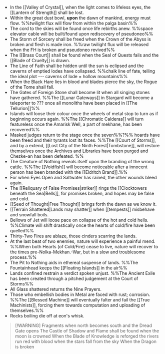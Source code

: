 - In the [[Valley of Crystal]], when the light comes to lifeless eyes, the [[Lantern of Strength]] shall be lost.
- Within the great dust bowl, **upon** the dawn of mankind, energy must flow. 
	%%twilight flux will flow from within the palga basin%%
- The cord to the skies will be found once life rebirths anew.
	%%space elevator cable will be built/found upon rediscovery of pseudoneo%%
- The Storm of Sorcery shall be freed when the Crown of the Abyss is broken and flesh is made iron.
	%%raw twilight flux will be released when the FH is broken and pseudoneo revived%%
- The [[Brass Court]] shall be found when the Seal of Quests fails and the [[Blade of Cruelty]] is drawn.
- The Line of Faith shall be hidden until the sun is eclipsed and the caverns of emptied lodes have collapsed.
	%%chalk line of fate, telling the ideal plot --- caverns of lode = hollow mountains%%
- When the Black Hare lies in blood and blades pierce the sky, the Rogue of the Tome shall fall.
- The Gates of Foreign Stone shall become lit when all singing stones have gathered. 
	%%The [[Lunar Gateways]] in Stargard will become a teleporter to ??? once all monoliths have been placed in [[The Tellurion]]%%
- Islands will loose their colour once the wheels of metal stop to turn as if beginning occurs again. 
	%%The [[Chromatic Calderas]] will turn featureless once the Amarisk Well, a part of mekhane, has been recovered%%
- Masked judges return to the stage once the seven%%?%% hoards have been freed and their tyrants lost its faces. 
	%%The [[Court of Storms]], and by a extend, [[Lost City of the Ninth Forest|Tombstone]], will restore themselves once the Archives and Libraries have been purged and Chezke-an has been defeated. %%
- The Creature of Nothing reveals itself upon the branding of the wrong cattle. 
%%The [[Voidfish]] will become noticeable after a innocent person has been branded with the [[Eldritch Brand]].%%
- For when Eyes Open and Saltwater has rained, the other wounds bleed again.
- The [[Reliquary of False Promises|striker]] rings the [[Clocktowers beneath the Sea|Bells]], for promises broken, and hopes may be false and cold.
- [[Seed of Thought|Free Thought]] brings forth the dawn as we know it. 
- [[Terrain Shattered|Lands may shatter]] when [[tempests]] misbehave and snowfall boils. 
- Bellows of Jet will loose pace on collapse of the hot and cold hells.
	%%Climate will shift drastically once the hearts of cold/fire have been quelled%%
- Thirty-Two Fires are ablaze, those cinders scarring the lands.  
- At the last beat of two enemies, nature will experience a painful mend.
	%%When both Hearts (of Cold/Fire) cease to live, nature will recover to the times pre-Nolka-Mekhan.-War, but in a slow and troublesome process.%%
- The Pit to Nothing aids in ethereal suspense of lands. 
	%%The Fountainhead keeps the [[Floating Islands]] in the air%%
- Lands confined restrain a verdict spoken unjust. 
	%%The Ancient Exile has been created through a pitched judgement at the Court of Storms%%
- All Glass shattered returns the Nine Prayers.
- Those who embellish bodies in Metal are faced with rust; corrosion. 
	 %%The [[Blessed Machine]] will eventually falter and fail the [[True Machinists]], forcing them towards computation and uploading of themselves.%%
 - Rocks boiling die off at eon's whisk. 
> [!WARNING] Fragments
> when north becomes south and the Dread Gate opens
> The Castle of Shadow and Flame shall be found
> when the moon is crowned
> When the Blade of Knowledge is reforged
> the rivers run red with blood
> when the stars fall from the sky
> When the Dragon is broken
